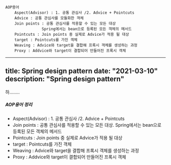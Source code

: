 	AOP용어
		Aspect(Advisor) : 1. 공통 관심사 /2. Advice + Pointcuts
		Advice : 공통 관심사를 모듈화한 객체
		Join points : 공통 관심사를 적용할 수 있는 모든 대상
					Spring에서는 bean으로 등록된 모든 객체의 메서드
		Pointcuts : Join points 중 실제로 Advice가 적용 될 대상
		target : Pointcuts를 가진 객체
		Weaving : Advice와 target을 결합해 프록시 객체를 생성하는 과정
		Proxy : Addvice와 target이 결합되어 만들어진 프록시 객체

---
title: Spring design pattern
date: "2021-03-10"
description: "Spring design pattern"
---
하........

##### AOP용어 정리
- Aspect(Advisor) : 1. 공통 관심사 /2. Advice + Pointcuts
- Join points : 공통 관심사를 적용할 수 있는 모든 대상. Spring에서는 bean으로 등록된 모든 객체의 메서드
- Pointcuts : Join points 중 실제로 Advice가 적용 될 대상
- target : Pointcuts를 가진 객체
- Weaving : Advice와 target을 결합해 프록시 객체를 생성하는 과정
- Proxy : Addvice와 target이 결합되어 만들어진 프록시 객체




